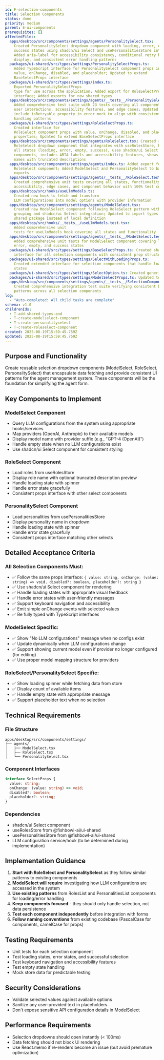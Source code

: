 ```yaml
---
id: F-selection-components
title: Selection Components
status: done
priority: medium
parent: E-ui-components
prerequisites: []
affectedFiles:
  apps/desktop/src/components/settings/agents/PersonalitySelect.tsx:
    Created PersonalitySelect dropdown component with loading, error, empty, and
    success states using shadcn/ui Select and usePersonalitiesStore integration;
    Added aria-label for accessibility consistency, conditional retry button
    display, and consistent error handling patterns
  packages/ui-shared/src/types/settings/PersonalitySelectProps.ts:
    Added TypeScript interface for PersonalitySelect component props including
    value, onChange, disabled, and placeholder; Updated to extend
    BaseSelectProps interface
  packages/ui-shared/src/types/settings/index.ts:
    Exported PersonalitySelectProps
    type for use across the application; Added export for RoleSelectProps
    interface; Added exports for new shared types
  apps/desktop/src/components/settings/agents/__tests__/PersonalitySelect.test.tsx:
    Added comprehensive test suite with 23 tests covering all component states,
    user interactions, accessibility features, and edge cases; Updated test to
    include isRetryable property in error mock to align with consistent error
    handling patterns
  packages/ui-shared/src/types/settings/RoleSelectProps.ts:
    Created interface for
    RoleSelect component props with value, onChange, disabled, and placeholder
    properties; Updated to extend BaseSelectProps interface
  apps/desktop/src/components/settings/agents/RoleSelect.tsx: Created reusable
    RoleSelect dropdown component that integrates with useRolesStore, handles
    all states (loading, error, empty, success), uses shadcn/ui Select
    components, includes ARIA labels and accessibility features, shows role
    names with truncated descriptions
  apps/desktop/src/components/settings/agents/index.ts: Added export for
    RoleSelect component; Added ModelSelect and PersonalitySelect to barrel
    exports
  apps/desktop/src/components/settings/agents/__tests__/RoleSelect.test.tsx:
    Created comprehensive unit tests covering all states, functionality,
    accessibility, edge cases, and component behavior with 100% test coverage
  apps/desktop/src/hooks/useLlmModels.ts:
    Created new hook to fetch and transform
    LLM configurations into model options with provider information
  apps/desktop/src/components/settings/agents/ModelSelect.tsx:
    Created new ModelSelect component following RoleSelect pattern with provider
    grouping and shadcn/ui Select integration; Updated to import types from
    shared package instead of local definition
  apps/desktop/src/hooks/__tests__/useLlmModels.test.tsx:
    Added comprehensive unit
    tests for useLlmModels hook covering all states and functionality
  apps/desktop/src/components/settings/agents/__tests__/ModelSelect.test.tsx:
    Added comprehensive unit tests for ModelSelect component covering loading,
    error, empty, and success states
  packages/ui-shared/src/types/settings/BaseSelectProps.ts: Created shared base
    interface for all selection components with consistent prop structure
  packages/ui-shared/src/types/settings/SelectWithLoadingProps.ts:
    Created extended interface for selection components that handle loading
    states
  packages/ui-shared/src/types/settings/SelectOption.ts: Created generic option structure for consistency across selection components
  packages/ui-shared/src/types/settings/ModelSelectProps.ts: Updated to extend BaseSelectProps interface
  apps/desktop/src/components/settings/agents/__tests__/SelectionComponents.integration.test.tsx:
    Created comprehensive integration test suite verifying consistent behavior
    patterns across all selection components
log:
  - "Auto-completed: All child tasks are complete"
schema: v1.0
childrenIds:
  - T-add-shared-types-and
  - T-create-modelselect-component
  - T-create-personalityselect
  - T-create-roleselect-component
created: 2025-08-19T15:59:45.759Z
updated: 2025-08-19T15:59:45.759Z
---
```


## Purpose and Functionality

Create reusable selection dropdown components (ModelSelect, RoleSelect, PersonalitySelect) that encapsulate data fetching and provide consistent UI patterns for the agent management system. These components will be the foundation for simplifying the agent form.

## Key Components to Implement

### ModelSelect Component

- Query LLM configurations from the system using appropriate hooks/services
- Map providers (OpenAI, Anthropic) to their available models
- Display model name with provider suffix (e.g., "GPT-4 (OpenAI)")
- Handle empty state when no LLM configurations exist
- Use shadcn/ui Select component for consistent styling

### RoleSelect Component

- Load roles from useRolesStore
- Display role name with optional truncated description preview
- Handle loading state with spinner
- Handle error state gracefully
- Consistent props interface with other select components

### PersonalitySelect Component

- Load personalities from usePersonalitiesStore
- Display personality name in dropdown
- Handle loading state with spinner
- Handle error state gracefully
- Consistent props interface matching other selects

## Detailed Acceptance Criteria

### All Selection Components Must:

- ✅ Follow the same props interface: `{ value: string, onChange: (value: string) => void, disabled?: boolean, placeholder?: string }`
- ✅ Use shadcn/ui Select component for rendering
- ✅ Handle loading states with appropriate visual feedback
- ✅ Handle error states with user-friendly messages
- ✅ Support keyboard navigation and accessibility
- ✅ Emit simple onChange events with selected values
- ✅ Be fully typed with TypeScript interfaces

### ModelSelect Specific:

- ✅ Show "No LLM configurations" message when no configs exist
- ✅ Update dynamically when LLM configurations change
- ✅ Support showing current model even if provider no longer configured (for editing)
- ✅ Use proper model mapping structure for providers

### RoleSelect/PersonalitySelect Specific:

- ✅ Show loading spinner while fetching data from store
- ✅ Display count of available items
- ✅ Handle empty state with appropriate message
- ✅ Support placeholder text when no selection

## Technical Requirements

### File Structure

```
apps/desktop/src/components/settings/
├── agents/
│   ├── ModelSelect.tsx
│   ├── RoleSelect.tsx
│   └── PersonalitySelect.tsx
```

### Component Interfaces

```typescript
interface SelectProps {
  value: string;
  onChange: (value: string) => void;
  disabled?: boolean;
  placeholder?: string;
}
```

### Dependencies

- shadcn/ui Select component
- useRolesStore from @fishbowl-ai/ui-shared
- usePersonalitiesStore from @fishbowl-ai/ui-shared
- LLM configuration service/hook (to be determined during implementation)

## Implementation Guidance

1. **Start with RoleSelect and PersonalitySelect** as they follow similar patterns to existing components
2. **ModelSelect will require** investigating how LLM configurations are accessed in the system
3. **Use existing patterns** from RolesList and PersonalitiesList components for loading/error handling
4. **Keep components focused** - they should only handle selection, not data persistence
5. **Test each component independently** before integration with forms
6. **Follow naming conventions** from existing codebase (PascalCase for components, camelCase for props)

## Testing Requirements

- Unit tests for each selection component
- Test loading states, error states, and successful selection
- Test keyboard navigation and accessibility features
- Test empty state handling
- Mock store data for predictable testing

## Security Considerations

- Validate selected values against available options
- Sanitize any user-provided text in placeholders
- Don't expose sensitive API configuration details in ModelSelect

## Performance Requirements

- Selection dropdowns should open instantly (< 100ms)
- Data fetching should not block UI rendering
- Use React.memo if re-renders become an issue (but avoid premature optimization)
